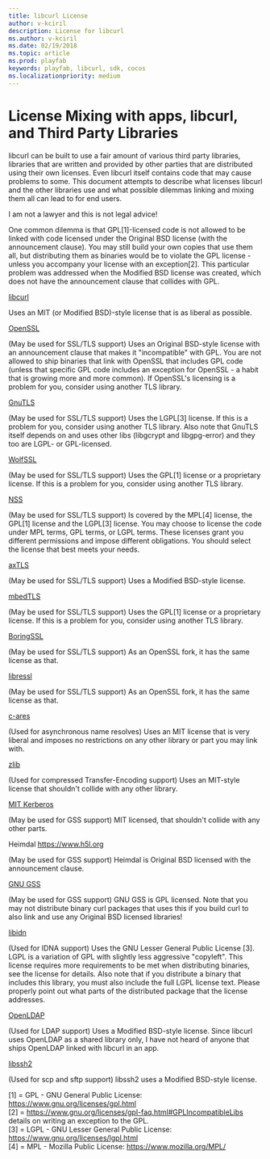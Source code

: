 ```yaml
---
title: libcurl License
author: v-kciril
description: License for libcurl
ms.author: v-kciril
ms.date: 02/19/2018
ms.topic: article
ms.prod: playfab
keywords: playfab, libcurl, sdk, cocos
ms.localizationpriority: medium
---
```


# License Mixing with apps, libcurl, and Third Party Libraries

libcurl can be built to use a fair amount of various third party libraries, libraries that are written and provided by other parties that are distributed
using their own licenses. Even libcurl itself contains code that may cause problems to some. This document attempts to describe what licenses libcurl and
the other libraries use and what possible dilemmas linking and mixing them all can lead to for end users.

I am not a lawyer and this is not legal advice!

One common dilemma is that GPL[1]-licensed code is not allowed to be linked with code licensed under the Original BSD license (with the announcement clause). You may still build your own copies that use them all, but distributing them as binaries would be to violate the GPL license - unless you accompany your license with an exception[2]. This particular problem was
addressed when the Modified BSD license was created, which does not have the announcement clause that collides with GPL.

[libcurl](https://curl.haxx.se/docs/copyright.html)

   Uses an MIT (or Modified BSD)-style license that is as liberal as possible.

[OpenSSL](https://www.openssl.org/source/license.html)

   (May be used for SSL/TLS support) Uses an Original BSD-style license with an announcement clause that makes it "incompatible" with GPL. You are not allowed to ship binaries that link with OpenSSL that includes GPL code (unless that specific GPL code includes an exception for OpenSSL - a habit that is growing more and more common). If OpenSSL's licensing is a problem for you, consider using another TLS library.

[GnuTLS](https://www.gnutls.org/)

   (May be used for SSL/TLS support) Uses the LGPL[3] license. If this is a problem for you, consider using another TLS library. Also note that GnuTLS itself depends on and uses other libs (libgcrypt and libgpg-error) and they too are LGPL- or GPL-licensed.

[WolfSSL](https://www.wolfssl.com/)

   (May be used for SSL/TLS support) Uses the GPL[1] license or a proprietary license. If this is a problem for you, consider using another TLS library.

[NSS](https://developer.mozilla.org/en-US/docs/Mozilla/Projects/NSS)

   (May be used for SSL/TLS support) Is covered by the MPL[4] license, the GPL[1] license and the LGPL[3] license. You may choose to license the code under MPL terms, GPL terms, or LGPL terms. These licenses grant you different permissions and impose different obligations. You should select the license that best meets your needs.

[axTLS](http://axtls.sourceforge.net/)

   (May be used for SSL/TLS support) Uses a Modified BSD-style license.

[mbedTLS](https://tls.mbed.org/)

   (May be used for SSL/TLS support) Uses the GPL[1] license or a proprietary license. If this is a problem for you, consider using another TLS library.

[BoringSSL](https://boringssl.googlesource.com/)

   (May be used for SSL/TLS support) As an OpenSSL fork, it has the same license as that.

[libressl](https://www.libressl.org/)

   (May be used for SSL/TLS support) As an OpenSSL fork, it has the same license as that.

[c-ares](https://daniel.haxx.se/projects/c-ares/license.html)

   (Used for asynchronous name resolves) Uses an MIT license that is very liberal and imposes no restrictions on any other library or part you may link with.

[zlib](https://www.zlib.net/zlib_license.html)

   (Used for compressed Transfer-Encoding support) Uses an MIT-style license that shouldn't collide with any other library.

[MIT Kerberos](https://web.mit.edu/kerberos/www/dist/)

   (May be used for GSS support) MIT licensed, that shouldn't collide with any other parts.

Heimdal https://www.h5l.org

   (May be used for GSS support) Heimdal is Original BSD licensed with the announcement clause.

[GNU GSS](https://www.gnu.org/software/gss/)

   (May be used for GSS support) GNU GSS is GPL licensed. Note that you may not distribute binary curl packages that uses this if you build curl to also link and use any Original BSD licensed libraries!

[libidn](https://josefsson.org/libidn/)

   (Used for IDNA support) Uses the GNU Lesser General Public License [3]. LGPL is a variation of GPL with slightly less aggressive "copyleft". This license requires more requirements to be met when distributing binaries, see the license for details. Also note that if you distribute a binary that includes this library, you must also include the full LGPL license text. Please properly point out what parts of the distributed package that the license addresses.

[OpenLDAP](https://www.openldap.org/software/release/license.html)

   (Used for LDAP support) Uses a Modified BSD-style license. Since libcurl uses OpenLDAP as a shared library only, I have not heard of anyone that ships OpenLDAP linked with libcurl in an app.

[libssh2](https://www.libssh2.org/)

   (Used for scp and sftp support) libssh2 uses a Modified BSD-style license.

[1] = GPL - GNU General Public License: https://www.gnu.org/licenses/gpl.html   
[2] = https://www.gnu.org/licenses/gpl-faq.html#GPLIncompatibleLibs details on writing an exception to the GPL.   
[3] = LGPL - GNU Lesser General Public License: https://www.gnu.org/licenses/lgpl.html   
[4] = MPL - Mozilla Public License: https://www.mozilla.org/MPL/